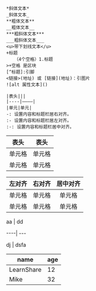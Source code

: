 ```
*斜体文本*
_斜体文本_
**粗体文本**
__粗体文本__
***粗斜体文本***
___粗斜体文本___
<u>带下划线文本</u>
+标题
   （4个空格）1.标题
>+空格 是区块
[^标题]:引脚
<链接>(地址) 或 [链接](地址)：引图片
![alt 属性文本]()

|表头|||
|----|————|
|单元|单元|
-: 设置内容和标题栏居右对齐。
:- 设置内容和标题栏居左对齐。
:-: 设置内容和标题栏居中对齐。

```



| 表头   | 表头   |
| ------ | ------ |
| 单元格 | 单元格 |
| 单元格 | 单元格 |

| 左对齐 | 右对齐 | 居中对齐 |
| :----- | -----: | :------: |
| 单元格 | 单元格 |  单元格  |
| 单元格 | 单元格 |  单元格  |

aa | dd 

----| ---

dj  | dsfa

| name       | age  |
| ---------- | ---- |
| LearnShare | 12   |
| Mike       | 32   |



